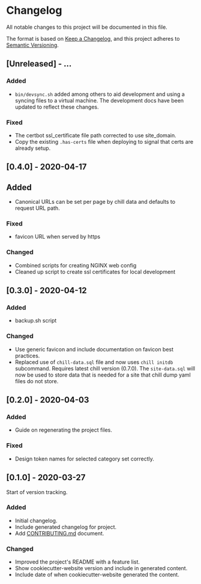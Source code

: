 # Changelog

All notable changes to this project will be documented in this file.

The format is based on [Keep a Changelog](https://keepachangelog.com/en/1.0.0/),
and this project adheres to [Semantic Versioning](https://semver.org/spec/v2.0.0.html).

<!--
Not every commit is added to this list, but many items listed are taken from the
git commit messages (`git shortlog 0.1.0..origin/develop`).

Types of changes

- **Added** for new features.
- **Changed** for changes in existing functionality.
- **Deprecated** for soon-to-be removed features.
- **Removed** for now removed features.
- **Fixed** for any bug fixes.
- **Security** in case of vulnerabilities.
-->

<!--
## [Unreleased] - ...
-->

## [Unreleased] - ...

### Added
- `bin/devsync.sh` added among others to aid development and using
    a syncing files to a virtual machine. The development docs have been updated
    to reflect these changes.

### Fixed
- The certbot ssl_certificate file path corrected to use site_domain. 
- Copy the existing `.has-certs` file when deploying to signal that certs are
    already setup.

## [0.4.0] - 2020-04-17

## Added
- Canonical URLs can be set per page by chill data and defaults to request URL
    path.

### Fixed
- favicon URL when served by https

### Changed
- Combined scripts for creating NGINX web config
- Cleaned up script to create ssl certificates for local development

## [0.3.0] - 2020-04-12

### Added
- backup.sh script

### Changed
- Use generic favicon and include documentation on favicon best practices.
- Replaced use of `chill-data.sql` file and now uses `chill initdb` subcommand.
    Requires latest chill version (0.7.0). The `site-data.sql` will now be
    used to store data that is needed for a site that chill dump yaml files do
    not store.

## [0.2.0] - 2020-04-03

### Added
- Guide on regenerating the project files.

### Fixed
- Design token names for selected category set correctly.

## [0.1.0] - 2020-03-27

Start of version tracking.

### Added

- Initial changelog.
- Include generated changelog for project.
- Add [CONTRIBUTING.md](CONTRIBUTING.md) document.

### Changed

- Improved the project's README with a feature list.
- Show cookiecutter-website version and include in generated content.
- Include date of when cookiecutter-website generated the content.
